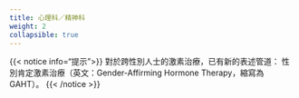 ```yaml
---
title: 心理科／精神科
weight: 2
collapsible: true
---
```


{{< notice info=“提示”>}}
對於跨性別人士的激素治療，已有新的表述管道：
性別肯定激素治療（英文：Gender-Affirming Hormone Therapy，縮寫為GAHT）。 
{{< /notice >}}
